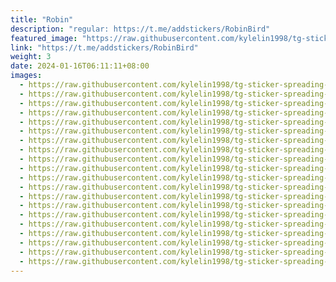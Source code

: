 ```yaml
---
title: "Robin"
description: "regular: https://t.me/addstickers/RobinBird"
featured_image: "https://raw.githubusercontent.com/kylelin1998/tg-sticker-spreading-worldwide-images/main/img/7e612144-6d3c-438f-90a8-a87a2cc9c9ba.jpg"
link: "https://t.me/addstickers/RobinBird"
weight: 3
date: 2024-01-16T06:11:11+08:00
images:
  - https://raw.githubusercontent.com/kylelin1998/tg-sticker-spreading-worldwide-images/main/img/7e612144-6d3c-438f-90a8-a87a2cc9c9ba.jpg
  - https://raw.githubusercontent.com/kylelin1998/tg-sticker-spreading-worldwide-images/main/img/772ee908-2caa-46c6-ad22-14822c6b0497.jpg
  - https://raw.githubusercontent.com/kylelin1998/tg-sticker-spreading-worldwide-images/main/img/84245ee6-63c6-46b5-bc5e-aeeffe5b25c6.jpg
  - https://raw.githubusercontent.com/kylelin1998/tg-sticker-spreading-worldwide-images/main/img/95f80b30-3a13-4c89-b680-9eb56c564920.jpg
  - https://raw.githubusercontent.com/kylelin1998/tg-sticker-spreading-worldwide-images/main/img/7dce7717-d857-4ed2-941f-8267ae245188.jpg
  - https://raw.githubusercontent.com/kylelin1998/tg-sticker-spreading-worldwide-images/main/img/91996b0f-5861-44d0-a6a7-ab0f90d28c1e.jpg
  - https://raw.githubusercontent.com/kylelin1998/tg-sticker-spreading-worldwide-images/main/img/3a6c5fb6-fc5e-422a-b6fe-8ccff3095d27.jpg
  - https://raw.githubusercontent.com/kylelin1998/tg-sticker-spreading-worldwide-images/main/img/2f7f53b7-507a-4b99-9d4c-ad21930dd513.jpg
  - https://raw.githubusercontent.com/kylelin1998/tg-sticker-spreading-worldwide-images/main/img/866b1d93-cee7-4b22-a5ed-417e2bee697e.jpg
  - https://raw.githubusercontent.com/kylelin1998/tg-sticker-spreading-worldwide-images/main/img/3d186a52-95fb-43f7-a143-6796e3b4cd06.jpg
  - https://raw.githubusercontent.com/kylelin1998/tg-sticker-spreading-worldwide-images/main/img/a9b52709-3bd7-4ec7-a955-d5d48ae53a18.jpg
  - https://raw.githubusercontent.com/kylelin1998/tg-sticker-spreading-worldwide-images/main/img/f938deae-f9dc-4470-b850-3ffcf24d0ca5.jpg
  - https://raw.githubusercontent.com/kylelin1998/tg-sticker-spreading-worldwide-images/main/img/157a6c5d-aa07-4c18-b00d-27c4ffc84a13.jpg
  - https://raw.githubusercontent.com/kylelin1998/tg-sticker-spreading-worldwide-images/main/img/3063ec70-6ad2-4f62-967a-281d4f4e7f38.jpg
  - https://raw.githubusercontent.com/kylelin1998/tg-sticker-spreading-worldwide-images/main/img/2bf7e80b-f952-4a97-8ee9-4315c1a4cfa9.jpg
  - https://raw.githubusercontent.com/kylelin1998/tg-sticker-spreading-worldwide-images/main/img/81ac5481-b7eb-4fbb-835f-c011c1b00521.jpg
  - https://raw.githubusercontent.com/kylelin1998/tg-sticker-spreading-worldwide-images/main/img/2e553311-b536-42bc-9345-8ae2f7987fe0.jpg
  - https://raw.githubusercontent.com/kylelin1998/tg-sticker-spreading-worldwide-images/main/img/b960e7e4-9213-42b0-bf10-b8fb585b83a0.jpg
  - https://raw.githubusercontent.com/kylelin1998/tg-sticker-spreading-worldwide-images/main/img/6b4188ce-58ef-42fd-b66f-f785d000dd64.jpg
  - https://raw.githubusercontent.com/kylelin1998/tg-sticker-spreading-worldwide-images/main/img/eb6d4fef-df7e-4df3-abca-5127058a233c.jpg
---
```

